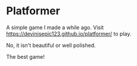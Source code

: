 # Platformer

A simple game I made a while ago. Visit https://devinisepic123.github.io/platformer/ to play.


No, it isn't beautiful or well polished.

The best game!
